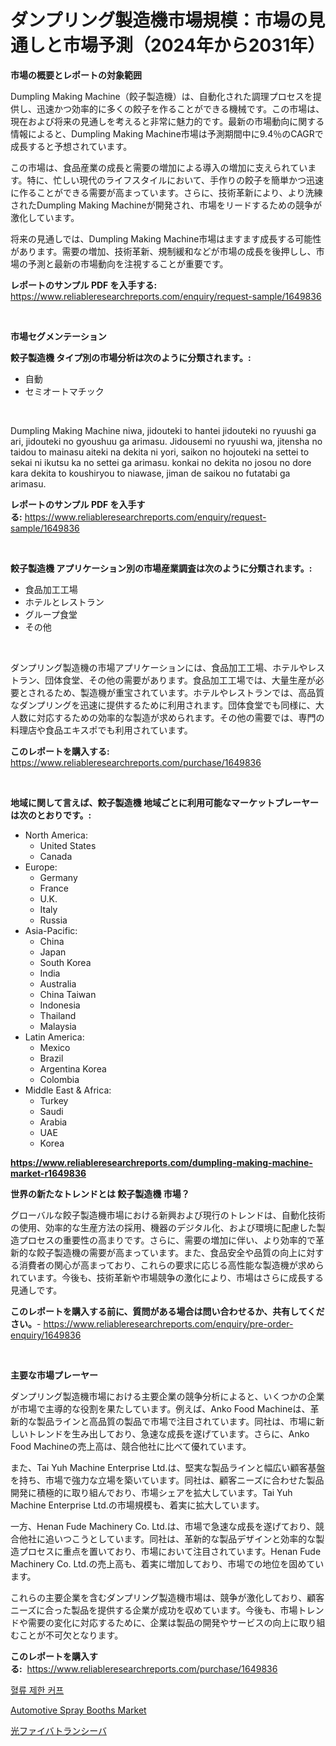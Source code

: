 <p><h1>ダンプリング製造機市場規模：市場の見通しと市場予測（2024年から2031年）</h1></p><p><strong>市場の概要とレポートの対象範囲</strong></p>
<p><p>Dumpling Making Machine（餃子製造機）は、自動化された調理プロセスを提供し、迅速かつ効率的に多くの餃子を作ることができる機械です。この市場は、現在および将来の見通しを考えると非常に魅力的です。最新の市場動向に関する情報によると、Dumpling Making Machine市場は予測期間中に9.4％のCAGRで成長すると予想されています。</p><p>この市場は、食品産業の成長と需要の増加による導入の増加に支えられています。特に、忙しい現代のライフスタイルにおいて、手作りの餃子を簡単かつ迅速に作ることができる需要が高まっています。さらに、技術革新により、より洗練されたDumpling Making Machineが開発され、市場をリードするための競争が激化しています。</p><p>将来の見通しでは、Dumpling Making Machine市場はますます成長する可能性があります。需要の増加、技術革新、規制緩和などが市場の成長を後押しし、市場の予測と最新の市場動向を注視することが重要です。</p></p>
<p><strong>レポートのサンプル PDF を入手する:</strong> <a href="https://www.reliableresearchreports.com/enquiry/request-sample/1649836">https://www.reliableresearchreports.com/enquiry/request-sample/1649836</a></p>
<p>&nbsp;</p>
<p><strong>市場セグメンテーション</strong></p>
<p><strong>餃子製造機 タイプ別の市場分析は次のように分類されます。:</strong></p>
<p><ul><li>自動</li><li>セミオートマチック</li></ul></p>
<p>&nbsp;</p>
<p><p>Dumpling Making Machine niwa, jidouteki to hantei jidouteki no ryuushi ga ari, jidouteki no gyoushuu ga arimasu. Jidousemi no ryuushi wa, jitensha no taidou to mainasu aiteki na dekita ni yori, saikon no hojouteki na settei to sekai ni ikutsu ka no settei ga arimasu. konkai no dekita no josou no dore kara dekita to koushiryou to niawase, jiman de saikou no futatabi ga arimasu.</p></p>
<p><strong>レポートのサンプル PDF を入手する:</strong>&nbsp;<a href="https://www.reliableresearchreports.com/enquiry/request-sample/1649836">https://www.reliableresearchreports.com/enquiry/request-sample/1649836</a></p>
<p>&nbsp;</p>
<p><strong> 餃子製造機 アプリケーション別の市場産業調査は次のように分類されます。:</strong></p>
<p><ul><li>食品加工工場</li><li>ホテルとレストラン</li><li>グループ食堂</li><li>その他</li></ul></p>
<p>&nbsp;</p>
<p><p>ダンプリング製造機の市場アプリケーションには、食品加工工場、ホテルやレストラン、団体食堂、その他の需要があります。食品加工工場では、大量生産が必要とされるため、製造機が重宝されています。ホテルやレストランでは、高品質なダンプリングを迅速に提供するために利用されます。団体食堂でも同様に、大人数に対応するための効率的な製造が求められます。その他の需要では、専門の料理店や食品エキスポでも利用されています。</p></p>
<p><strong>このレポートを購入する:</strong>&nbsp; <a href="https://www.reliableresearchreports.com/purchase/1649836">https://www.reliableresearchreports.com/purchase/1649836</a></p>
<p>&nbsp;</p>
<p><strong>地域に関して言えば、餃子製造機 地域ごとに利用可能なマーケットプレーヤーは次のとおりです。:</strong></p>
<p><ul>
    <li>
        North America:
        <ul>
            <li>United States</li>
            <li>Canada</li>
        </ul>
    </li>
    <li>
        Europe:
        <ul>
            <li>Germany</li>
            <li>France</li>
            <li>U.K.</li>
            <li>Italy</li>
            <li>Russia</li>
        </ul>
    </li>
    <li>
        Asia-Pacific:
        <ul>
            <li>China</li>
            <li>Japan</li>
            <li>South Korea</li>
            <li>India</li>
            <li>Australia</li>
            <li>China Taiwan</li>
            <li>Indonesia</li>
            <li>Thailand</li>
            <li>Malaysia</li>
        </ul>
    </li>
    <li>
        Latin America:
        <ul>
            <li>Mexico</li>
            <li>Brazil</li>
            <li>Argentina Korea</li>
            <li>Colombia</li>
        </ul>
    </li>
    <li>
        Middle East & Africa:
        <ul>
            <li>Turkey</li>
            <li>Saudi</li>
            <li>Arabia</li>
            <li>UAE</li>
            <li>Korea</li>
        </ul>
    </li>
    </ul></p>
<p><strong><a href="https://www.reliableresearchreports.com/dumpling-making-machine-market-r1649836">https://www.reliableresearchreports.com/dumpling-making-machine-market-r1649836</a></strong>&nbsp;</p>
<p><strong>世界の新たなトレンドとは 餃子製造機 市場？</strong></p>
<p><p>グローバルな餃子製造機市場における新興および現行のトレンドは、自動化技術の使用、効率的な生産方法の採用、機器のデジタル化、および環境に配慮した製造プロセスの重要性の高まりです。さらに、需要の増加に伴い、より効率的で革新的な餃子製造機の需要が高まっています。また、食品安全や品質の向上に対する消費者の関心が高まっており、これらの要求に応じる高性能な製造機が求められています。今後も、技術革新や市場競争の激化により、市場はさらに成長する見通しです。</p></p>
<p><strong>このレポートを購入する前に、質問がある場合は問い合わせるか、共有してください。</strong>- <a href="https://www.reliableresearchreports.com/enquiry/pre-order-enquiry/1649836">https://www.reliableresearchreports.com/enquiry/pre-order-enquiry/1649836</a></p>
<p>&nbsp;</p>
<p><strong>主要な市場プレーヤー</strong></p>
<p><p>ダンプリング製造機市場における主要企業の競争分析によると、いくつかの企業が市場で主導的な役割を果たしています。例えば、Anko Food Machineは、革新的な製品ラインと高品質の製品で市場で注目されています。同社は、市場に新しいトレンドを生み出しており、急速な成長を遂げています。さらに、Anko Food Machineの売上高は、競合他社に比べて優れています。</p><p>また、Tai Yuh Machine Enterprise Ltd.は、堅実な製品ラインと幅広い顧客基盤を持ち、市場で強力な立場を築いています。同社は、顧客ニーズに合わせた製品開発に積極的に取り組んでおり、市場シェアを拡大しています。Tai Yuh Machine Enterprise Ltd.の市場規模も、着実に拡大しています。</p><p>一方、Henan Fude Machinery Co. Ltd.は、市場で急速な成長を遂げており、競合他社に追いつこうとしています。同社は、革新的な製品デザインと効率的な製造プロセスに重点を置いており、市場において注目されています。Henan Fude Machinery Co. Ltd.の売上高も、着実に増加しており、市場での地位を固めています。</p><p>これらの主要企業を含むダンプリング製造機市場は、競争が激化しており、顧客ニーズに合った製品を提供する企業が成功を収めています。今後も、市場トレンドや需要の変化に対応するために、企業は製品の開発やサービスの向上に取り組むことが不可欠となります。</p></p>
<p><strong>このレポートを購入する:</strong>&nbsp;&nbsp;<a href="https://www.reliableresearchreports.com/purchase/1649836">https://www.reliableresearchreports.com/purchase/1649836</a></p>
<p><p><a href="https://github.com/sammyUltyylrich9067856/Market-Research-Report-List-1/blob/main/879285426385.md">혈류 제한 커프</a></p><p><a href="https://github.com/Whitneyboyettebo9kiw7yr13/Market-Research-Report-List-2/blob/main/automotive-spray-booths-market.md">Automotive Spray Booths Market</a></p><p><a href="https://github.com/ReyesKohler20231/Market-Research-Report-List-1/blob/main/267382428782.md">光ファイバトランシーバ</a></p></p>